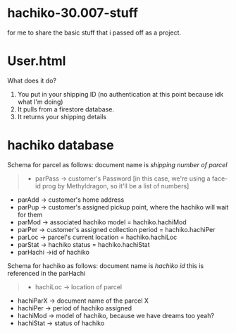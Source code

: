 # hachiko-30.007-stuff
for me to share the basic stuff that i passed off as a project.

# User.html
What does it do? 
1. You put in your shipping ID (no authentication at this point because idk what I'm doing)
2. It pulls from a firestore database.
3. It returns your shipping details

# hachiko database
Schema for parcel as follows:
document name is *shipping number of parcel*
>* parPass -> customer's Password [in this case, we're using a face-id prog by Methyldragon, so it'll be a list of numbers]
* parAdd -> customer's home address
* parPup -> customer's assigned pickup point, where the hachiko will wait for them
* parMod -> associated hachiko model = hachiko.hachiMod
* parPer -> customer's assigned collection period = hachiko.hachiPer
* parLoc -> parcel's current location = hachiko.hachiLoc
* parStat -> hachiko status = hachiko.hachiStat
* parHachi ->id of hachiko
  

Schema for hachiko as follows:
document name is *hachiko id* this is referenced in the parHachi

>* hachiLoc -> location of parcel 
* hachiParX -> document name of the parcel X
* hachiPer -> period of hachiko assigned
* hachiMod -> model of hachiko, because we have dreams too yeah?
* hachiStat -> status of hachiko

